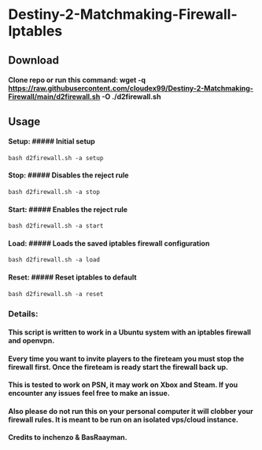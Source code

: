 # Destiny-2-Matchmaking-Firewall-Iptables

## Download
#### Clone repo or run this command: wget -q https://raw.githubusercontent.com/cloudex99/Destiny-2-Matchmaking-Firewall/main/d2firewall.sh -O ./d2firewall.sh
## Usage
#### Setup: ##### Initial setup
``` bash d2firewall.sh -a setup ```
#### Stop: ##### Disables the reject rule 
``` bash d2firewall.sh -a stop ```
#### Start: ##### Enables the reject rule
``` bash d2firewall.sh -a start ```
#### Load: ##### Loads the saved iptables firewall configuration
``` bash d2firewall.sh -a load ```
#### Reset: ##### Reset iptables to default
``` bash d2firewall.sh -a reset ```

### Details:
#### This script is written to work in a Ubuntu system with an iptables firewall and openvpn. 
#### Every time you want to invite players to the fireteam you must stop the firewall first. Once the fireteam is ready start the firewall back up.
#### This is tested to work on PSN, it may work on Xbox and Steam. If you encounter any issues feel free to make an issue.
#### Also please do not run this on your personal computer it will clobber your firewall rules. It is meant to be run on an isolated vps/cloud instance.
#### Credits to inchenzo & BasRaayman.
